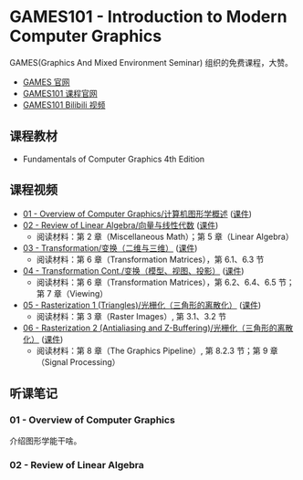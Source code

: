 # GAMES101 - Introduction to Modern Computer Graphics

GAMES(Graphics And Mixed Environment Seminar) 组织的免费课程，大赞。

* [GAMES 官网][1]
* [GAMES101 课程官网][2]
* [GAMES101 Bilibili 视频][3]


## 课程教材

* Fundamentals of Computer Graphics 4th Edition



## 课程视频

* [01 - Overview of Computer Graphics/计算机图形学概述][3] ([课件][6])
* [02 - Review of Linear Algebra/向量与线性代数][4] ([课件][7])
  * 阅读材料：第 2 章（Miscellaneous Math）；第 5 章（Linear Algebra）
* [03 - Transformation/变换（二维与三维）][5] ([课件][9])
  * 阅读材料：第 6 章（Transformation Matrices），第 6.1、6.3 节
* [04 - Transformation Cont./变换（模型、视图、投影）][8] ([课件][10])
  * 阅读材料：第 6 章（Transformation Matrices），第 6.2、6.4、6.5 节；第 7 章（Viewing）
* [05 - Rasterization 1 (Triangles)/光栅化（三角形的离散化）][11] ([课件][13])
  * 阅读材料：第 3 章（Raster Images）, 第 3.1、3.2 节
* [06 - Rasterization 2 (Antialiasing and Z-Buffering)/光栅化（三角形的离散化）][12] ([课件][14])
  * 阅读材料：第 8 章（The Graphics Pipeline）, 第 8.2.3 节；第 9 章（Signal Processing）



## 听课笔记


### 01 - Overview of Computer Graphics

介绍图形学能干啥。


### 02 - Review of Linear Algebra





[1]:http://games-cn.org/
[2]:https://sites.cs.ucsb.edu/~lingqi/teaching/games101.html
[3]:https://www.bilibili.com/video/BV1X7411F744
[4]:https://www.bilibili.com/video/BV1X7411F744?p=2
[5]:https://www.bilibili.com/video/BV1X7411F744?p=3
[6]:https://sites.cs.ucsb.edu/~lingqi/teaching/resources/GAMES101_Lecture_01.pdf
[7]:https://sites.cs.ucsb.edu/~lingqi/teaching/resources/GAMES101_Lecture_02.pdf
[8]:https://www.bilibili.com/video/BV1X7411F744?p=4
[9]:https://sites.cs.ucsb.edu/~lingqi/teaching/resources/GAMES101_Lecture_03.pdf
[10]:https://sites.cs.ucsb.edu/~lingqi/teaching/resources/GAMES101_Lecture_04.pdf
[11]:https://www.bilibili.com/video/BV1X7411F744?p=5
[12]:https://www.bilibili.com/video/BV1X7411F744?p=6
[13]:https://sites.cs.ucsb.edu/~lingqi/teaching/resources/GAMES101_Lecture_05.pdf
[14]:https://sites.cs.ucsb.edu/~lingqi/teaching/resources/GAMES101_Lecture_06.pdf
